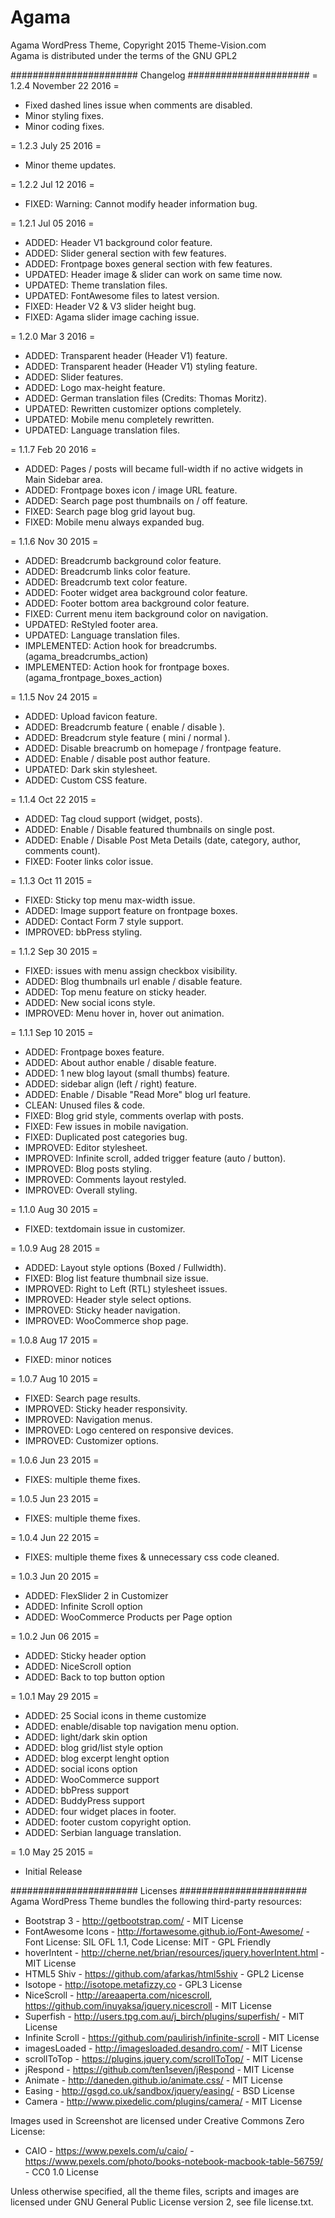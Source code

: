 # Agama

Agama WordPress Theme, Copyright 2015 Theme-Vision.com  
Agama is distributed under the terms of the GNU GPL2

####################### Changelog ######################
= 1.2.4 November 22 2016 =
* Fixed dashed lines issue when comments are disabled.
* Minor styling fixes.
* Minor coding fixes.

= 1.2.3 July 25 2016 =
* Minor theme updates.

= 1.2.2 Jul 12 2016 =
* FIXED: Warning: Cannot modify header information bug.

= 1.2.1 Jul 05 2016 =
* ADDED: Header V1 background color feature.
* ADDED: Slider general section with few features.
* ADDED: Frontpage boxes general section with few features.
* UPDATED: Header image & slider can work on same time now.
* UPDATED: Theme translation files.
* UPDATED: FontAwesome files to latest version.
* FIXED: Header V2 & V3 slider height bug.
* FIXED: Agama slider image caching issue.

= 1.2.0 Mar 3 2016 =
* ADDED: Transparent header (Header V1) feature.
* ADDED: Transparent header (Header V1) styling feature.
* ADDED: Slider features.
* ADDED: Logo max-height feature.
* ADDED: German translation files (Credits: Thomas Moritz).
* UPDATED: Rewritten customizer options completely.
* UPDATED: Mobile menu completely rewritten.
* UPDATED: Language translation files.

= 1.1.7 Feb 20 2016 =
* ADDED: Pages / posts will became full-width if no active widgets in Main Sidebar area.
* ADDED: Frontpage boxes icon / image URL feature.
* ADDED: Search page post thumbnails on / off feature.
* FIXED: Search page blog grid layout bug.
* FIXED: Mobile menu always expanded bug.

= 1.1.6 Nov 30 2015 =
* ADDED: Breadcrumb background color feature.
* ADDED: Breadcrumb links color feature.
* ADDED: Breadcrumb text color feature.
* ADDED: Footer widget area background color feature.
* ADDED: Footer bottom area background color feature.
* FIXED: Current menu item background color on navigation.
* UPDATED: ReStyled footer area.
* UPDATED: Language translation files.
* IMPLEMENTED: Action hook for breadcrumbs. (agama_breadcrumbs_action)
* IMPLEMENTED: Action hook for frontpage boxes. (agama_frontpage_boxes_action)

= 1.1.5 Nov 24 2015 =
* ADDED: Upload favicon feature.
* ADDED: Breadcrumb feature ( enable / disable ).
* ADDED: Breadcrum style feature ( mini / normal ).
* ADDED: Disable breacrumb on homepage / frontpage feature.
* ADDED: Enable / disable post author feature.
* UPDATED: Dark skin stylesheet.
* ADDED: Custom CSS feature.

= 1.1.4 Oct 22 2015 =
* ADDED: Tag cloud support (widget, posts).
* ADDED: Enable / Disable featured thumbnails on single post.
* ADDED: Enable / Disable Post Meta Details (date, category, author, comments count).
* FIXED: Footer links color issue.

= 1.1.3 Oct 11 2015 =
* FIXED: Sticky top menu max-width issue.
* ADDED: Image support feature on frontpage boxes.
* ADDED: Contact Form 7 style support.
* IMPROVED: bbPress styling.

= 1.1.2 Sep 30 2015 =
* FIXED: issues with menu assign checkbox visibility.
* ADDED: Blog thumbnails url enable / disable feature.
* ADDED: Top menu feature on sticky header.
* ADDED: New social icons style.
* IMPROVED: Menu hover in, hover out animation.

= 1.1.1 Sep 10 2015 =
* ADDED: Frontpage boxes feature.
* ADDED: About author enable / disable feature.
* ADDED: 1 new blog layout (small thumbs) feature.
* ADDED: sidebar align (left / right) feature.
* ADDED: Enable / Disable "Read More" blog url feature.
* CLEAN: Unused files & code.
* FIXED: Blog grid style, comments overlap with posts.
* FIXED: Few issues in mobile navigation.
* FIXED: Duplicated post categories bug.
* IMPROVED: Editor stylesheet.
* IMPROVED: Infinite scroll, added trigger feature (auto / button).
* IMPROVED: Blog posts styling.
* IMPROVED: Comments layout restyled.
* IMPROVED: Overall styling.

= 1.1.0 Aug 30 2015 =
* FIXED: textdomain issue in customizer.

= 1.0.9 Aug 28 2015 =
* ADDED: Layout style options (Boxed / Fullwidth).
* FIXED: Blog list feature thumbnail size issue.
* IMPROVED: Right to Left (RTL) stylesheet issues.
* IMPROVED: Header style select options.
* IMPROVED: Sticky header navigation.
* IMPROVED: WooCommerce shop page.

= 1.0.8 Aug 17 2015 =
* FIXED: minor notices

= 1.0.7 Aug 10 2015 =
* FIXED: Search page results.
* IMPROVED: Sticky header responsivity.
* IMPROVED: Navigation menus.
* IMPROVED: Logo centered on responsive devices.
* IMPROVED: Customizer options.

= 1.0.6 Jun 23 2015 =
* FIXES: multiple theme fixes.

= 1.0.5 Jun 23 2015 =
* FIXES: multiple theme fixes.

= 1.0.4 Jun 22 2015 =
* FIXES: multiple theme fixes & unnecessary css code cleaned.

= 1.0.3 Jun 20 2015 =
* ADDED: FlexSlider 2 in Customizer
* ADDED: Infinite Scroll option
* ADDED: WooCommerce Products per Page option

= 1.0.2 Jun 06 2015 =

* ADDED: Sticky header option
* ADDED: NiceScroll option
* ADDED: Back to top button option

= 1.0.1 May 29 2015 =

* ADDED: 25 Social icons in theme customize
* ADDED: enable/disable top navigation menu option.
* ADDED: light/dark skin option
* ADDED: blog grid/list style option
* ADDED: blog excerpt lenght option
* ADDED: social icons option
* ADDED: WooCommerce support
* ADDED: bbPress support
* ADDED: BuddyPress support
* ADDED: four widget places in footer.
* ADDED: footer custom copyright option.
* ADDED: Serbian language translation.

= 1.0 May 25 2015 =
* Initial Release

####################### Licenses #######################
 Agama WordPress Theme bundles the following third-party resources:

 * Bootstrap 3 - http://getbootstrap.com/ - MIT License
 * FontAwesome Icons - http://fortawesome.github.io/Font-Awesome/ - Font License: SIL OFL 1.1, Code License: MIT - GPL Friendly
 * hoverIntent - http://cherne.net/brian/resources/jquery.hoverIntent.html - MIT License
 * HTML5 Shiv - https://github.com/afarkas/html5shiv - GPL2 License
 * Isotope - http://isotope.metafizzy.co - GPL3 License
 * NiceScroll - http://areaaperta.com/nicescroll, https://github.com/inuyaksa/jquery.nicescroll - MIT License
 * Superfish - http://users.tpg.com.au/j_birch/plugins/superfish/ - MIT License
 * Infinite Scroll - https://github.com/paulirish/infinite-scroll - MIT License
 * imagesLoaded - http://imagesloaded.desandro.com/ - MIT License
 * scrollToTop - https://plugins.jquery.com/scrollToTop/ - MIT License
 * jRespond - https://github.com/ten1seven/jRespond - MIT License
 * Animate - http://daneden.github.io/animate.css/ - MIT License
 * Easing - http://gsgd.co.uk/sandbox/jquery/easing/ - BSD License
 * Camera - http://www.pixedelic.com/plugins/camera/ - MIT License
 
 Images used in Screenshot are licensed under Creative Commons Zero License:

 * CAIO - https://www.pexels.com/u/caio/ - https://www.pexels.com/photo/books-notebook-macbook-table-56759/ - CC0 1.0 License
 
 Unless otherwise specified, all the theme files, scripts and images
 are licensed under GNU General Public License version 2, see file license.txt.
